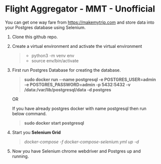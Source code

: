 # Flight Aggregator - MMT - Unofficial
You can get one way fare from https://makemytrip.com and store data into your Postgres database using Selenium.

1. Clone this github repo.
2. Create a virtual environment and activate the virtual environment
   > * python3 -m venv env
   > * source env/bin/activate
3. First run Postgres Database for creating the database.

    > **sudo docker run --name postgresql -e POSTGRES_USER=admin -e POSTGRES_PASSWORD=admin -p 5432:5432 -v /data:/var/lib/postgresql/data -d postgres**

    OR 

    If you have already postgres docker with name postgresql then run below command.
        
    > **sudo docker start postgresql**


2. Start you **Selenium Grid**
   > *docker-compose -f docker-compose-selenium.yml up -d*

3. Now you have Selenium chrome webdriver and Postgres up and running.
